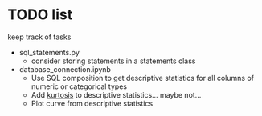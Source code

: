# TODO list

keep track of tasks

- sql_statements.py
  - consider storing statements in a statements class
- database_connection.ipynb
  - Use SQL composition to get descriptive statistics for all columns of numeric or categorical types
  - Add [kurtosis](https://learnsql.com/blog/high-performance-statistical-queries-skewness-kurtosis/) to descriptive statistics... maybe not...
  - Plot curve from descriptive statistics
  